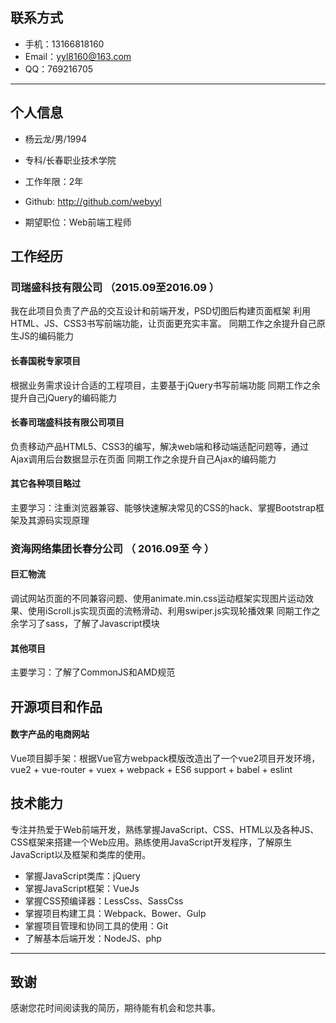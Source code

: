## 联系方式
- 手机：13166818160
- Email：yyl8160@163.com
- QQ：769216705

---

## 个人信息

 - 杨云龙/男/1994 
 - 专科/长春职业技术学院
 - 工作年限：2年
 - Github: http://github.com/webyyl

 - 期望职位：Web前端工程师


## 工作经历

### 司瑞盛科技有限公司 （2015.09至2016.09 ）

我在此项目负责了产品的交互设计和前端开发，PSD切图后构建页面框架 利用HTML、JS、CSS3书写前端功能，让页面更充实丰富。
同期工作之余提升自己原生JS的编码能力

#### 长春国税专家项目 

根据业务需求设计合适的工程项目，主要基于jQuery书写前端功能
同期工作之余提升自己jQuery的编码能力

#### 长春司瑞盛科技有限公司项目 

负责移动产品HTML5、CSS3的编写，解决web端和移动端适配问题等，通过Ajax调用后台数据显示在页面
同期工作之余提升自己Ajax的编码能力

#### 其它各种项目略过

主要学习：注重浏览器兼容、能够快速解决常见的CSS的hack、掌握Bootstrap框架及其源码实现原理
 
### 资海网络集团长春分公司 （ 2016.09至 今 ）

#### 巨汇物流 

调试网站页面的不同兼容问题、使用animate.min.css运动框架实现图片运动效果、使用iScroll.js实现页面的流畅滑动、利用swiper.js实现轮播效果
同期工作之余学习了sass，了解了Javascript模块

#### 其他项目

主要学习：了解了CommonJS和AMD规范


## 开源项目和作品
#### 数字产品的电商网站
Vue项目脚手架：根据Vue官方webpack模版改造出了一个vue2项目开发环境，vue2 + vue-router + vuex + webpack + ES6 support + babel + eslint

## 技术能力

专注并热爱于Web前端开发，熟练掌握JavaScript、CSS、HTML以及各种JS、CSS框架来搭建一个Web应用。熟练使用JavaScript开发程序，了解原生JavaScript以及框架和类库的使用。

- 掌握JavaScript类库：jQuery
- 掌握JavaScript框架：VueJs
- 掌握CSS预编译器：LessCss、SassCss
- 掌握项目构建工具：Webpack、Bower、Gulp
- 掌握项目管理和协同工具的使用：Git
- 了解基本后端开发：NodeJS、php

---

## 致谢
感谢您花时间阅读我的简历，期待能有机会和您共事。

